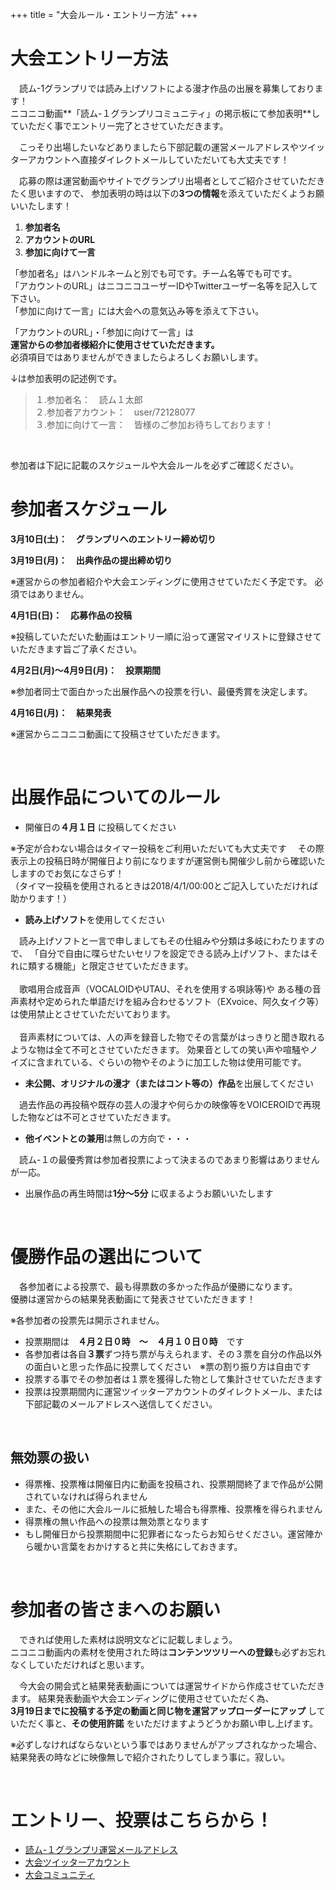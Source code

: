 +++
title = "大会ルール・エントリー方法"
+++

# 大会エントリー方法

　読ム-1グランプリでは読み上げソフトによる漫才作品の出展を募集しております！  
ニコニコ動画**「読ム-１グランプリコミュニティ」の掲示板にて参加表明**していただく事でエントリー完了とさせていただきます。

　こっそり出場したいなどありましたら下部記載の運営メールアドレスやツイッターアカウントへ直接ダイレクトメールしていただいても大丈夫です！

　応募の際は運営動画やサイトでグランプリ出場者としてご紹介させていただきたく思いますので、
参加表明の時は以下の**3つの情報**を添えていただくようお願いいたします！

1. **参加者名**
2. **アカウントのURL**
3. **参加に向けて一言**

「参加者名」はハンドルネームと別でも可です。チーム名等でも可です。  
「アカウントのURL」はニコニコユーザーIDやTwitterユーザー名等を記入して下さい。  
「参加に向けて一言」には大会への意気込み等を添えて下さい。

「アカウントのURL」・「参加に向けて一言」は  
**運営からの参加者様紹介に使用させていただきます。**  
必須項目ではありませんができましたらよろしくお願いします。  

↓は参加表明の記述例です。  

> １.参加者名：　読ム１太郎  
> ２.参加者アカウント：　user/72128077  
> ３.参加に向けて一言：　皆様のご参加お待ちしております！

<br>

<i class="fa fa-exclamation-triangle"></i>
参加者は下記に記載のスケジュールや大会ルールを必ずご確認ください。  

# 参加者スケジュール

**3月10日(土)：　グランプリへのエントリー締め切り**  

**3月19日(月)：　出典作品の提出締め切り**  

<div class="performer_schedule"></div>

※運営からの参加者紹介や大会エンディングに使用させていただく予定です。
必須ではありません。

**4月1日(日)：　応募作品の投稿**  

<div class="performer_schedule"></div>

※投稿していただいた動画はエントリー順に沿って運営マイリストに登録させていただきます旨ご了承ください。

**4月2日(月)～4月9日(月)：　投票期間**  

<div class="performer_schedule"></div>

※参加者同士で面白かった出展作品への投票を行い、最優秀賞を決定します。  

**4月16日(月)：　結果発表**  

<div class="performer_schedule"></div>

※運営からニコニコ動画にて投稿させていただきます。

<br>

# 出展作品についてのルール

- 開催日の**４月１日** に投稿してください

<div class="rule_detail"></div>

※予定が合わない場合はタイマー投稿をご利用いただいても大丈夫です
　その際表示上の投稿日時が開催日より前になりますが運営側も開催少し前から確認いたしますのでお気になさらず！<br>
（タイマー投稿を使用されるときは2018/4/1/00:00とご記入していただければ助かります！）

- <b>読み上げソフト</b>を使用してください

<div class="rule_detail"></div>

　読み上げソフトと一言で申しましてもその仕組みや分類は多岐にわたりますので、
「自分で自由に喋らせたいセリフを設定できる読み上げソフト、またはそれに類する機能」と限定させていただきます。
<br><br>
　歌唱用合成音声（VOCALOIDやUTAU、それを使用する唄詠等)や ある種の音声素材や定められた単語だけを組み合わせるソフト（EXvoice、阿久女イク等）は使用禁止とさせていただいております。
<br><br>
　音声素材については、人の声を録音した物でその言葉がはっきりと聞き取れるような物は全て不可とさせていただきます。
効果音としての笑い声や喧騒やノイズに含まれている、ぐらいの物やそのように加工した物は使用可能です。  

- <b>未公開、オリジナルの漫才（またはコント等の）作品</b>を出展してください

<div class="rule_detail"></div>

　過去作品の再投稿や既存の芸人の漫才や何らかの映像等をVOICEROIDで再現した物などは不可とさせていただきます。  

- <b>他イベントとの兼用</b>は無しの方向で・・・

<div class="rule_detail"></div>

　読ム-１の最優秀賞は参加者投票によって決まるのであまり影響はありませんが一応。

- 出展作品の再生時間は**1分～5分** に収まるようお願いいたします

<br>

# 優勝作品の選出について

　各参加者による投票で、最も得票数の多かった作品が優勝になります。  
優勝は運営からの結果発表動画にて発表させていただきます！

※各参加者の投票先は開示されません。

<div class="rule"></div>

- 投票期間は　**４月２日０時　～　４月１０日０時**　です
- 各参加者は各自**３票**ずつ持ち票が与えられます、その３票を自分の作品以外の面白いと思った作品に投票してください　※票の割り振り方は自由です
- 投票する事でその参加者は１票を獲得した物として集計させていただきます
- 投票は投票期間内に運営ツイッターアカウントのダイレクトメール、または下部記載のメールアドレスへ送信してください。

<br>

## 無効票の扱い

<div class="rule"></div>

- 得票権、投票権は開催日内に動画を投稿され、投票期間終了まで作品が公開されていなければ得られません
- また、その他に大会ルールに抵触した場合も得票権、投票権を得られません
- 得票権の無い作品への投票は無効票となります
- もし開催日から投票期間中に犯罪者になったらお知らせください。運営陣から暖かい言葉をおかけすると共に失格にしておきます。

<br>

# 参加者の皆さまへのお願い

　できれば使用した素材は説明文などに記載しましょう。  
ニコニコ動画内の素材を使用された時は**コンテンツツリーへの登録**も必ずお忘れなくしていただければと思います。  

　今大会の開会式と結果発表動画については運営サイドから作成させていただきます。
結果発表動画や大会エンディングに使用させていただく為、  
**3月19日までに投稿する予定の動画と同じ物を運営アップローダーにアップ**
していただく事と、**その使用許諾**
をいただけますようどうかお願い申し上げます。  

 ※必ずしなければならないという事ではありませんがアップされなかった場合、
 結果発表の時などに映像無しで紹介されたりしてしまう事に。寂しい。

 <br>

# エントリー、投票はこちらから！

- [読ム-１グランプリ運営メールアドレス](yomuwan@outlook.jp)
- [大会ツイッターアカウント](https://twitter.com/Yomu_1GP)
- [大会コミュニティ](https://com.nicovideo.jp/community/co3737919)

 <br>




